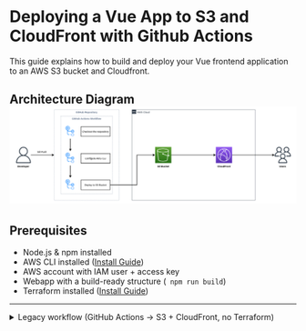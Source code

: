 # Deploying a Vue App to S3 and CloudFront with Github Actions
This guide explains how to build and deploy your Vue frontend application to an AWS S3 bucket and Cloudfront.

## Architecture Diagram ![](/docs/Architecture_Cloundfront.png)

## Prerequisites

- Node.js & npm installed
- AWS CLI installed ([Install Guide](https://docs.aws.amazon.com/cli/latest/userguide/install-cliv2.html))
- AWS account with IAM user + access key
- Webapp with a build-ready structure (` npm run build`)
- Terraform installed ([Install Guide](https://developer.hashicorp.com/terraform/tutorials/aws-get-started/install-cli))

---
<details>
  <summary>Legacy workflow (GitHub Actions → S3 + CloudFront, no Terraform)</summary>


# 🚀 How to do it

### 1. Build the App

```bash
npm install
npm run build
```

---

### 2. Create the S3 Bucket

```bash
aws s3 mb s3://your-unique-bucket-name --region eu-central-1
```

**Verify the bucket:**

```bash
aws s3 ls
```

---

### 3. Upload Build Files to S3

```bash
aws s3 sync dist/ s3://your-unique-bucket-name --delete
```

---

### 4. Set Up Bucket Permissions (Public Access)

1. Go to the **AWS Console → S3 → your bucket**
2. **Permissions tab** → Turn **“Block all public access”** → `OFF`

---

### 5. Add Bucket Policy

Replace `your-unique-bucket-name` in the JSON below:

```json
{
  "Version": "2012-10-17",
  "Statement": [
    {
      "Sid": "PublicReadGetObject",
      "Effect": "Allow",
      "Principal": "*",
      "Action": "s3:GetObject",
      "Resource": "arn:aws:s3:::your-unique-bucket-name/*"
    }
  ]
}
```

---

### 6. Enable Static Website Hosting

1. Go to the **Properties tab** of your bucket
2. Scroll down to **Static website hosting**
3. Enable it with the following:

- **Index document:** `index.html`
- **Error document:** `index.html` *(for Vue router support)*

### 7. Create a CloudFront Distribution

1. Go to the **AWS Management Console → CloudFront → Create Distribution**
2. Under **Origin**, choose:
    - **Origin domain:** Your S3 bucket (e.g., `your-bucket-name.s3.amazonaws.com`)
    - If the bucket is **private**, create a new **Origin Access Control (OAC)** and attach it
3. **Viewer Protocol Policy:** Redirect HTTP to HTTPS (recommended)
4. **Cache policy:** Use **CachingOptimized** or create a custom policy
5. **Default root object:**
   ```
   index.html
   ```
---

###  Set Up GitHub Actions for Automatic Deployment to S3 + CloudFront
Use GitHub Actions to automatically build and deploy your Vue.js app to S3, and then invalidate the CloudFront cache after every push to the `master` branch.

---

### Workflow File Location

The deployment workflow is defined in:

```
.github/workflows/build-and.deploy.yml
```

 [View deploy.yml](.github/workflows/app-deploy.yml)

---

### How It Works

1. **Trigger:** Runs automatically on each push to the `master` branch
2. **Build:** Installs dependencies and builds the app with `npm run build`
3. **Deploy:** Syncs the `dist/` directory to the specified S3 bucket
4. **Invalidate Cache:** Issues a CloudFront invalidation to make updates visible immediately

---

### Setup GitHub Secrets

| Secret Name                | Description                           |
|---------------------------|---------------------------------------|
| `AWS_ACCESS_KEY_ID`       | Your IAM user’s AWS Access Key ID     |
| `AWS_SECRET_ACCESS_KEY`   | Your IAM user’s Secret Access Key     |
| `node_version`            | The Node.js version (e.g., `18`)      |


---

### ✅ Result

Every push to `master` automatically updates your app in production — no manual steps needed.

👉 **[Marvel Superheroes](https://d33sk0i4vssdzz.cloudfront.net/)**
---
</details>

